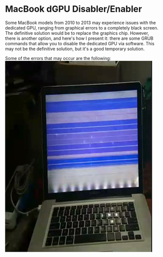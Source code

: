 # MacBook dGPU Disabler/Enabler
Some MacBook models from 2010 to 2013 may experience issues with the dedicated GPU, ranging from graphical errors to a completely black screen. The definitive solution would be to replace the graphics chip. However, there is another option, and here's how I present it: there are some GRUB commands that allow you to disable the dedicated GPU via software. This may not be the definitive solution, but it's a good temporary solution.

Some of the errors that may occur are the following:
![](https://github.com/niko-forte/macbook-dgpu/blob/main/image-000.png)
